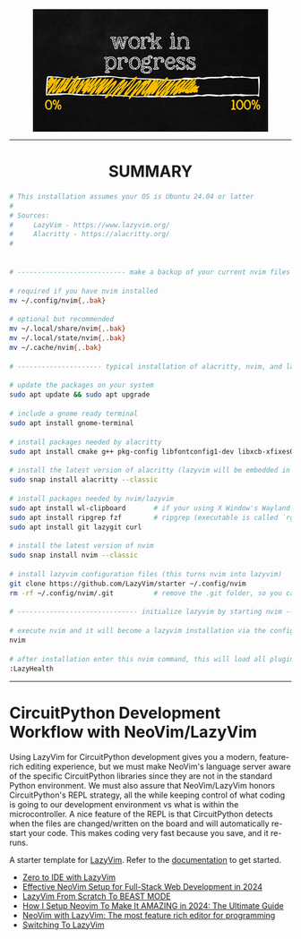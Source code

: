 <!--
Maintainer:   jeffskinnerbox@yahoo.com / www.jeffskinnerbox.me
Version:      0.0.0
-->


<div align="center">
<img src="https://raw.githubusercontent.com/jeffskinnerbox/blog/main/content/images/banners-bkgrds/work-in-progress.jpg"
        title="These materials require additional work and are not ready for general use." align="center" width=420px height=219px>
</div>


---------------


<h1 style="text-align: center;">SUMMARY</h1>

```bash
# This installation assumes your OS is Ubuntu 24.04 or latter
#
# Sources:
#     LazyVim - https://www.lazyvim.org/
#     Alacritty - https://alacritty.org/
#


# --------------------------- make a backup of your current nvim files ----------------------------

# required if you have nvim installed
mv ~/.config/nvim{,.bak}

# optional but recommended
mv ~/.local/share/nvim{,.bak}
mv ~/.local/state/nvim{,.bak}
mv ~/.cache/nvim{,.bak}

# --------------------- typical installation of alacritty, nvim, and lazyvim ----------------------

# update the packages on your system
sudo apt update && sudo apt upgrade

# include a gnome ready terminal
sudo apt install gnome-terminal

# install packages needed by alacritty
sudo apt install cmake g++ pkg-config libfontconfig1-dev libxcb-xfixes0-dev libxkbcommon-dev python3

# install the latest version of alacritty (lazyvim will be embedded in alacritty)
sudo snap install alacritty --classic

# install packages needed by nvim/lazyvim
sudo apt install wl-clipboard       # if your using X Window's Wayland protocol (other wise install 'xset')
sudo apt install ripgrep fzf        # ripgrep (executable is called `rg`) is need by lazyvim for telescope
sudo apt install git lazygit curl

# install the latest version of nvim
sudo snap install nvim --classic

# install lazyvim configuration files (this turns nvim into lazyvim)
git clone https://github.com/LazyVim/starter ~/.config/nvim
rm -rf ~/.config/nvim/.git          # remove the .git folder, so you can add it to your own repo later

# ------------------------------ initialize lazyvim by starting nvim ------------------------------

# execute nvim and it will become a lazyvim installation via the configuration you installed above
nvim

# after installation enter this nvim command, this will load all plugins and check if everything is working correctly
:LazyHealth

```


---------------


# CircuitPython Development Workflow with NeoVim/LazyVim
Using LazyVim for CircuitPython development gives you a modern, feature-rich editing experience,
but we must make NeoVim's language server aware of the specific CircuitPython libraries since they are not in the standard Python environment.
We must also assure that NeoVim/LazyVim honors CircuitPython's REPL strategy,
all the while keeping control of what coding is going to our development environment vs what is within the microcontroller.
A nice feature of the REPL is that CircuitPython detects when the files are changed/written on the board
and will automatically re-start your code.
This makes coding very fast because you save, and it re-runs.

A starter template for [LazyVim](https://github.com/LazyVim/LazyVim).
Refer to the [documentation](https://lazyvim.github.io/installation) to get started.

* [Zero to IDE with LazyVim](https://www.youtube.com/watch?v=N93cTbtLCIM)
* [Effective NeoVim Setup for Full-Stack Web Development in 2024](https://www.youtube.com/watch?v=V070Zmvx9AM)
* [LazyVim From Scratch To BEAST MODE](https://www.youtube.com/watch?v=evCmP4hH7ZU)
* [How I Setup Neovim To Make It AMAZING in 2024: The Ultimate Guide](https://www.youtube.com/watch?v=6pAG3BHurdM)
* [NeoVim with LazyVim: The most feature rich editor for programming](https://www.youtube.com/watch?v=lojAgyGnzc0&t=15s)
* [Switching To LazyVim](https://medium.com/unixification/switching-to-lazyvim-5d497c089c7b)


